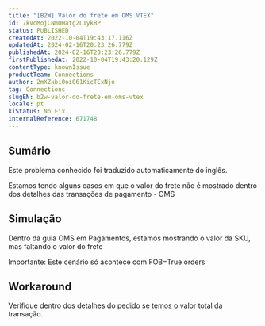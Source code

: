 ```yaml
---
title: "[B2W] Valor do frete em OMS VTEX"
id: 7kVoMojCNmOHatg2L1ykBP
status: PUBLISHED
createdAt: 2022-10-04T19:43:17.116Z
updatedAt: 2024-02-16T20:23:26.779Z
publishedAt: 2024-02-16T20:23:26.779Z
firstPublishedAt: 2022-10-04T19:43:20.129Z
contentType: knownIssue
productTeam: Connections
author: 2mXZkbi0oi061KicTExNjo
tag: Connections
slugEN: b2w-valor-do-frete-em-oms-vtex
locale: pt
kiStatus: No Fix
internalReference: 671748
---
```


## Sumário

<div class="alert alert-info">
  <p>Este problema conhecido foi traduzido automaticamente do inglês.</p>
</div>


Estamos tendo alguns casos em que o valor do frete não é mostrado dentro dos detalhes das transações de pagamento - OMS



## Simulação


Dentro da guia OMS em Pagamentos, estamos mostrando o valor da SKU, mas faltando o valor do frete

Importante: Este cenário só acontece com FOB=True orders



## Workaround


Verifique dentro dos detalhes do pedido se temos o valor total da transação.

